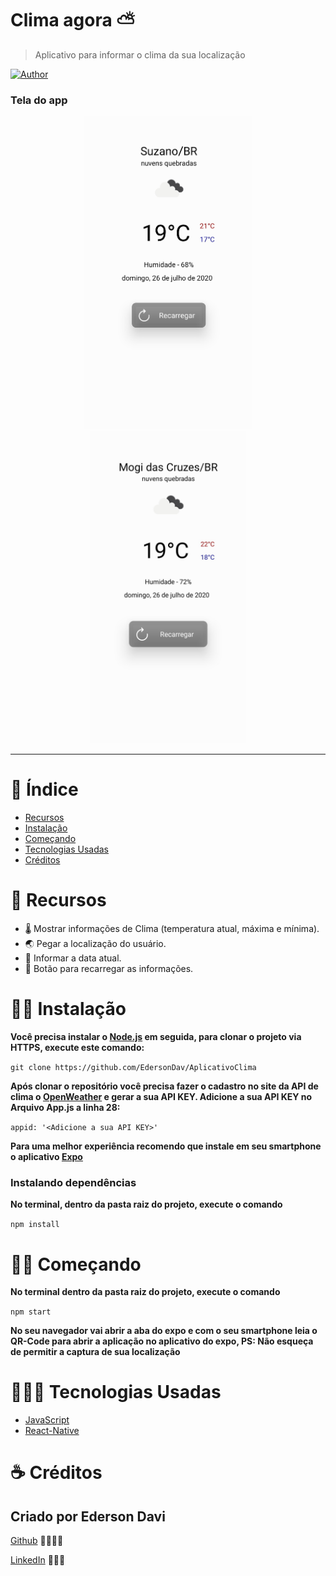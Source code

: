 # Clima agora ⛅

>Aplicativo para informar o clima da sua localização

[![Author](https://img.shields.io/badge/author-EdersonDav-000000?style=flat-square)](https://github.com/EdersonDav)

### Tela do app
<div align="center" >
<img src=".github/cl01.jpeg?raw=true" height="500px"/>
<img src=".github/cl02.jpeg?raw=true" height="500px"/>
</div>

---

# :pushpin: Índice

- [Recursos](#rocket-recursos)
- [Instalação](#-instalação)
- [Começando](#-começando)
- [Tecnologias Usadas](#-tecnologias-usadas)
- [Créditos](#-créditos)

# :rocket: Recursos

- 🌡️ Mostrar informações de Clima (temperatura atual, máxima e mínima).
- 🌏 Pegar a localização do usuário.
- 📅 Informar a data atual.
- 🔘 Botão para recarregar as informações.

# 👷🏿 Instalação

**Você precisa instalar o [Node.js](https://nodejs.org/en/download/) em seguida, para clonar o projeto via HTTPS, execute este comando:**

`git clone https://github.com/EdersonDav/AplicativoClima`

**Após clonar o repositório você precisa fazer o cadastro no site da API de clima o [OpenWeather](https://openweathermap.org/) e gerar a sua API KEY. Adicione a sua API KEY no Arquivo App.js a linha 28:**

`appid: '<Adicione a sua API KEY>'`

**Para uma melhor experiência recomendo que instale em seu smartphone o aplicativo [Expo](https://expo.io/)**

### Instalando dependências

**No terminal, dentro da pasta raiz do projeto, execute o comando**

`npm install`

# 🏃🏿 Começando

**No terminal dentro da pasta raiz do projeto, execute o comando**

`npm start`

**No seu navegador vai abrir a aba do expo e com o seu smartphone leia o QR-Code para abrir a aplicação no aplicativo do expo, PS: Não esqueça de permitir a captura de sua localização**

# 👨🏿‍💻 Tecnologias Usadas
* [JavaScript](https://developer.mozilla.org/en-US/docs/Web/JavaScript)
* [React-Native](https://reactnative.dev/)

# ☕ Créditos

## Criado por Ederson Davi</i>

[Github](https://github.com/EdersonDav) 👨🏿‍🎓🚀

[LinkedIn](www.linkedin.com/in/silvaedersonqueiroz) 👨🏿‍👔
